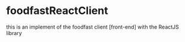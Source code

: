 # foodfastReactClient
this is an implement of the foodfast client [front-end] with the ReactJS library
